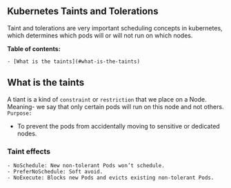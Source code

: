 <h2>Kubernetes Taints and Tolerations </h2>
Taint and tolerations are very important scheduling concepts in kubernetes, which determines which pods will or will not run on which nodes.

**Table of contents:**

    - [What is the taints](#what-is-the-taints)

## What is the taints
A tiant is a kind of `constraint` or `restriction` that we place on a Node. 
Meaning- we say that only certain pods will run on this node and not others.
`Purpose:`
- To prevent the pods from accidentally moving to sensitive or dedicated nodes.

### Taint effects

    - NoSchedule: New non-tolerant Pods won’t schedule.
    - PreferNoSchedule: Soft avoid.
    - NoExecute: Blocks new Pods and evicts existing non-tolerant Pods.